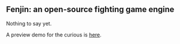 Fenjin: an open-source fighting game engine
--------------------------

Nothing to say yet. 

A preview demo for the curious is <a href="http://www.buyog.com/fenjin/">here</a>.


